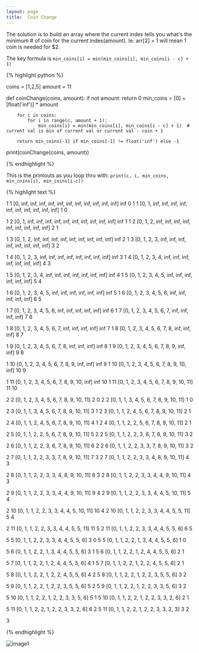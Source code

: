 ```yaml
---
layout: page
title:  Coin Change
---
```



The solution is to build an array where the current index tells you what's the minimum # of coin for the current index(amount).
Ie: arr[2] = 1 will mean 1 coin is needed for $2.

The key formula is ```min_coins[i] = min(min_coins[i], min_coins[i - c] + 1)```


{% highlight python %}

coins = [1,2,5]
amount = 11


def coinChange(coins, amount):
        if not amount: return 0
        min_coins = [0] + [float('inf')] * amount

        for c in coins:
            for i in range(c, amount + 1):
                min_coins[i] = min(min_coins[i], min_coins[i - c] + 1)  # current val is min of current val or current val - coin + 1

        return min_coins[-1] if min_coins[-1] != float('inf') else -1




print(coinChange(coins, amount))

{% endhighlight %}


This is the printouts as you loop thru with:
```print(c, i, min_coins, min_coins[i], min_coins[i-c])```

{% highlight text %}

1 1 [0, inf, inf, inf, inf, inf, inf, inf, inf, inf, inf, inf] inf 0
1 1 [0, 1, inf, inf, inf, inf, inf, inf, inf, inf, inf, inf] 1 0

1 2 [0, 1, inf, inf, inf, inf, inf, inf, inf, inf, inf, inf] inf 1
1 2 [0, 1, 2, inf, inf, inf, inf, inf, inf, inf, inf, inf] 2 1

1 3 [0, 1, 2, inf, inf, inf, inf, inf, inf, inf, inf, inf] inf 2
1 3 [0, 1, 2, 3, inf, inf, inf, inf, inf, inf, inf, inf] 3 2

1 4 [0, 1, 2, 3, inf, inf, inf, inf, inf, inf, inf, inf] inf 3
1 4 [0, 1, 2, 3, 4, inf, inf, inf, inf, inf, inf, inf] 4 3

1 5 [0, 1, 2, 3, 4, inf, inf, inf, inf, inf, inf, inf] inf 4
1 5 [0, 1, 2, 3, 4, 5, inf, inf, inf, inf, inf, inf] 5 4

1 6 [0, 1, 2, 3, 4, 5, inf, inf, inf, inf, inf, inf] inf 5
1 6 [0, 1, 2, 3, 4, 5, 6, inf, inf, inf, inf, inf] 6 5

1 7 [0, 1, 2, 3, 4, 5, 6, inf, inf, inf, inf, inf] inf 6
1 7 [0, 1, 2, 3, 4, 5, 6, 7, inf, inf, inf, inf] 7 6

1 8 [0, 1, 2, 3, 4, 5, 6, 7, inf, inf, inf, inf] inf 7
1 8 [0, 1, 2, 3, 4, 5, 6, 7, 8, inf, inf, inf] 8 7

1 9 [0, 1, 2, 3, 4, 5, 6, 7, 8, inf, inf, inf] inf 8
1 9 [0, 1, 2, 3, 4, 5, 6, 7, 8, 9, inf, inf] 9 8

1 10 [0, 1, 2, 3, 4, 5, 6, 7, 8, 9, inf, inf] inf 9
1 10 [0, 1, 2, 3, 4, 5, 6, 7, 8, 9, 10, inf] 10 9

1 11 [0, 1, 2, 3, 4, 5, 6, 7, 8, 9, 10, inf] inf 10
1 11 [0, 1, 2, 3, 4, 5, 6, 7, 8, 9, 10, 11] 11 10

2 2 [0, 1, 2, 3, 4, 5, 6, 7, 8, 9, 10, 11] 2 0
2 2 [0, 1, 1, 3, 4, 5, 6, 7, 8, 9, 10, 11] 1 0

2 3 [0, 1, 1, 3, 4, 5, 6, 7, 8, 9, 10, 11] 3 1
2 3 [0, 1, 1, 2, 4, 5, 6, 7, 8, 9, 10, 11] 2 1

2 4 [0, 1, 1, 2, 4, 5, 6, 7, 8, 9, 10, 11] 4 1
2 4 [0, 1, 1, 2, 2, 5, 6, 7, 8, 9, 10, 11] 2 1

2 5 [0, 1, 1, 2, 2, 5, 6, 7, 8, 9, 10, 11] 5 2
2 5 [0, 1, 1, 2, 2, 3, 6, 7, 8, 9, 10, 11] 3 2

2 6 [0, 1, 1, 2, 2, 3, 6, 7, 8, 9, 10, 11] 6 2
2 6 [0, 1, 1, 2, 2, 3, 3, 7, 8, 9, 10, 11] 3 2

2 7 [0, 1, 1, 2, 2, 3, 3, 7, 8, 9, 10, 11] 7 3
2 7 [0, 1, 1, 2, 2, 3, 3, 4, 8, 9, 10, 11] 4 3

2 8 [0, 1, 1, 2, 2, 3, 3, 4, 8, 9, 10, 11] 8 3
2 8 [0, 1, 1, 2, 2, 3, 3, 4, 4, 9, 10, 11] 4 3

2 9 [0, 1, 1, 2, 2, 3, 3, 4, 4, 9, 10, 11] 9 4
2 9 [0, 1, 1, 2, 2, 3, 3, 4, 4, 5, 10, 11] 5 4

2 10 [0, 1, 1, 2, 2, 3, 3, 4, 4, 5, 10, 11] 10 4
2 10 [0, 1, 1, 2, 2, 3, 3, 4, 4, 5, 5, 11] 5 4

2 11 [0, 1, 1, 2, 2, 3, 3, 4, 4, 5, 5, 11] 11 5
2 11 [0, 1, 1, 2, 2, 3, 3, 4, 4, 5, 5, 6] 6 5

5 5 [0, 1, 1, 2, 2, 3, 3, 4, 4, 5, 5, 6] 3 0
5 5 [0, 1, 1, 2, 2, 1, 3, 4, 4, 5, 5, 6] 1 0

5 6 [0, 1, 1, 2, 2, 1, 3, 4, 4, 5, 5, 6] 3 1
5 6 [0, 1, 1, 2, 2, 1, 2, 4, 4, 5, 5, 6] 2 1

5 7 [0, 1, 1, 2, 2, 1, 2, 4, 4, 5, 5, 6] 4 1
5 7 [0, 1, 1, 2, 2, 1, 2, 2, 4, 5, 5, 6] 2 1

5 8 [0, 1, 1, 2, 2, 1, 2, 2, 4, 5, 5, 6] 4 2
5 8 [0, 1, 1, 2, 2, 1, 2, 2, 3, 5, 5, 6] 3 2

5 9 [0, 1, 1, 2, 2, 1, 2, 2, 3, 5, 5, 6] 5 2
5 9 [0, 1, 1, 2, 2, 1, 2, 2, 3, 3, 5, 6] 3 2

5 10 [0, 1, 1, 2, 2, 1, 2, 2, 3, 3, 5, 6] 5 1
5 10 [0, 1, 1, 2, 2, 1, 2, 2, 3, 3, 2, 6] 2 1

5 11 [0, 1, 1, 2, 2, 1, 2, 2, 3, 3, 2, 6] 6 2
5 11 [0, 1, 1, 2, 2, 1, 2, 2, 3, 3, 2, 3] 3 2

3


{% endhighlight %}

![image1]()